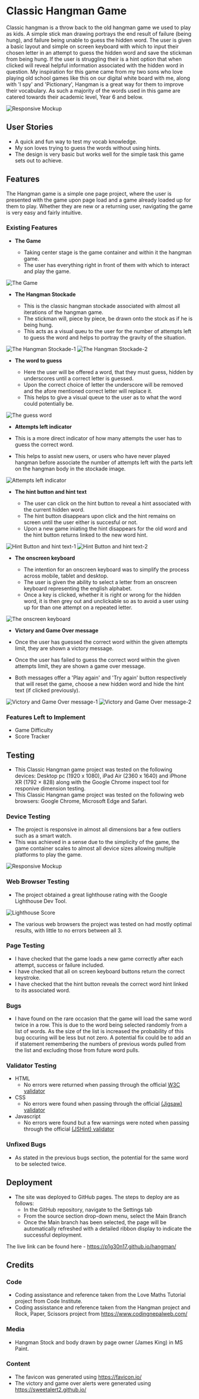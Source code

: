 # Classic Hangman Game

Classic hangman is a throw back to the old hangman game we used to play as kids. A simple stick man drawing portrays the end result of failure (being hung), and failure being unable to guess the hidden word. The user is given a basic layout and simple on screen keyboard with which to input their chosen letter in an attempt to guess the hidden word and save the stickman from being hung. If the user is struggling their is a hint option that when clicked will reveal helpful information associated with the hidden word in question. My inspiration for this game came from my two sons who love playing old school games like this on our digital white board with me, along with 'I spy' and 'Pictionary', Hangman is a great way for them to improve their vocabulary. As such a majority of the words used in this game are catered towards their academic level, Year 6 and below. 

![Responsive Mockup](https://github.com/P1G30N17/hangman/blob/main/assets/readme-media/viewports.png)

## User Stories
- A quick and fun way to test my vocab knowledge.
- My son loves trying to guess the words without using hints.
- The design is very basic but works well for the simple task this game sets out to achieve.

## Features 

The Hangman game is a simple one page project, where the user is presented with the game upon page load and a game already loaded up for them to play. Whether they are new or a returning user, navigating the game is very easy and fairly intuitive. 

### Existing Features

- __The Game__

  - Taking center stage is the game container and within it the hangman game.
  - The user has everything right in front of them with which to interact and play the game.

![The Game](https://github.com/P1G30N17/hangman/blob/main/assets/readme-media/game.png)

- __The Hangman Stockade__

  - This is the classic hangman stockade associated with almost all iterations of the hangman game.
  - The stickman will, piece by piece, be drawn onto the stock as if he is being hung.
  - This acts as a visual queu to the user for the number of attempts left  to guess the word and helps to portray the gravity of the situation. 

![The Hangman Stockade-1](https://github.com/P1G30N17/hangman/blob/main/assets/readme-media/stockade-1.png)
![The Hangman Stockade-2](https://github.com/P1G30N17/hangman/blob/main/assets/readme-media/stockade-2.png)

- __The word to guess__

  - Here the user will be offered a word, that they must guess, hidden by underscores until a correct letter is guessed.
  - Upon the correct choice of letter the underscore will be removed and the afore mentioned correct letter will replace it.
  - This helps to give a visual queue to the user as to what the word could potentially be.

![The guess word](https://github.com/P1G30N17/hangman/blob/main/assets/readme-media/guess-word.png)

- __Attempts left indicator__ 

- This is a more direct indicator of how many attempts the user has to guess the correct word.
- This helps to assist new users, or users who have never played hangman before associate the number of attempts left with the parts left on the hangman body in the stockade image.

![Attempts left indicator](https://github.com/P1G30N17/hangman/blob/main/assets/readme-media/attempts.png)

- __The hint button and hint text__ 

  - The user can click on the hint button to reveal a hint associated with the current hidden word.
  - The hint button disappears upon click and the hint remains on screen until the user either is succesful or not.
  - Upon a new game iniating the hint disappears for the old word and the hint button returns linked to the new word hint.

![Hint Button and hint text-1](https://github.com/P1G30N17/hangman/blob/main/assets/readme-media/hint-1.png)
![Hint Button and hint text-2](https://github.com/P1G30N17/hangman/blob/main/assets/readme-media/hint-2.png)

- __The onscreen keyboard__

  - The intention for an onscreen keyboard was to simplify the process across mobile, tablet and desktop.
  - The user is given the ability to select a letter from an onscreen keyboard representing the english alphabet.
  - Once a key is clicked, whether it is right or wrong for the hidden word, it is then grey out and unclickable so as to avoid a user using up for than one attempt on a repeated letter.

![The onscreen keyboard](https://github.com/P1G30N17/hangman/blob/main/assets/readme-media/keyboard.png)

- __Victory and Game Over message__

- Once the user has guessed the correct word within the given attempts limit, they are shown a victory message.
- Once the user has failed to guess the correct word within the given attempts limit, they are shown a game over message.
- Both messages offer a 'Play again' and 'Try again' button respectively that will reset the game, choose a new hidden word and hide the hint text (if clicked previously).

![Victory and Game Over message-1](https://github.com/P1G30N17/hangman/blob/main/assets/readme-media/victory.png)
![Victory and Game Over message-2](https://github.com/P1G30N17/hangman/blob/main/assets/readme-media/game-over.png)

### Features Left to Implement

- Game Difficulty
- Score Tracker

## Testing 

- This Classic Hangman game project was tested on the following devices: Desktop pc (1920 x 1080), iPad Air (2360 x 1640) and iPhone XR (1792 × 828) along with the Google Chrome inspect tool for responive dimension testing.
- This Classic Hangman game project was tested on the following web browsers: Google Chrome, Microsoft Edge and Safari.

### Device Testing
- The project is responsive in almost all dimensions bar a few outliers such as a smart watch.
- This was achieved in a sense due to the simplicity of the game, the game container scales to almost all device sizes allowing multiple platforms to play the game.

![Responsive Mockup](https://github.com/P1G30N17/hangman/blob/main/assets/readme-media/viewports.png)

### Web Browser Testing

- The project obtained a great lighthouse rating with the Google Lighthouse Dev Tool.

![Lighthouse Score](https://github.com/P1G30N17/hangman/blob/main/assets/readme-media/lighthouse.png)

- The various web browsers the project was tested on had mostly optimal results, with little to no errors between all 3.

### Page Testing

- I have checked that the game loads a new game correctly after each attempt, success or failure included.
- I have checked that all on screen keyboard buttons return the correct keystroke.
- I have checked that the hint button reveals the correct word hint linked to its associated word.

### Bugs

- I have found on the rare occasion that the game will load the same word twice in a row. This is due to the word being selected randomly from a list of words. As the size of the list is increased the probability of this bug occuring will be less but not zero. A potential fix could be to add an if statement remembering the numbers of previous words pulled from the list and excluding those from future word pulls.

### Validator Testing 

- HTML
  - No errors were returned when passing through the official [W3C validator](https://validator.w3.org/nu/)
- CSS
  - No errors were found when passing through the official [(Jigsaw) validator](https://jigsaw.w3.org/css-validator/)
- Javascript
  - No errors were found but a few warnings were noted when passing through the official [(JSHint) validator](https://jshint.com/)

### Unfixed Bugs

- As stated in the previous bugs section, the potential for the same word to be selected twice. 

## Deployment

- The site was deployed to GitHub pages. The steps to deploy are as follows: 
  - In the GitHub repository, navigate to the Settings tab 
  - From the source section drop-down menu, select the Main Branch
  - Once the Main branch has been selected, the page will be automatically refreshed with a detailed ribbon display to indicate the successful deployment. 

The live link can be found here - https://p1g30n17.github.io/hangman/

## Credits 

### Code

- Coding assisstance and reference taken from the Love Maths Tutorial project from Code Institute.
- Coding assisstance and reference taken from the Hangman project and Rock, Paper, Scissors project from https://www.codingnepalweb.com/

### Media 

- Hangman Stock and body drawn by page owner (James King) in MS Paint.

### Content 

- The favicon was generated using https://favicon.io/
- The victory and game over alerts were generated using https://sweetalert2.github.io/